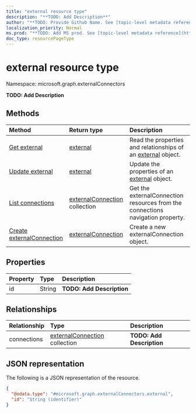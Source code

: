 ```yaml
---
title: "external resource type"
description: "**TODO: Add Description**"
author: "**TODO: Provide Github Name. See [topic-level metadata reference](https://msgo.azurewebsites.net/add/document/guidelines/metadata.html#topic-level-metadata)**"
localization_priority: Normal
ms.prod: "**TODO: Add MS prod. See [topic-level metadata reference](https://msgo.azurewebsites.net/add/document/guidelines/metadata.html#topic-level-metadata)**"
doc_type: resourcePageType
---
```


# external resource type

Namespace: microsoft.graph.externalConnectors



**TODO: Add Description**

## Methods
|Method|Return type|Description|
|:---|:---|:---|
|[Get external](../api/externalconnectors-external-get.md)|[external](../resources/externalconnectors-external.md)|Read the properties and relationships of an [external](../resources/externalconnectors-external.md) object.|
|[Update external](../api/externalconnectors-external-update.md)|[external](../resources/externalconnectors-external.md)|Update the properties of an [external](../resources/externalconnectors-external.md) object.|
|[List connections](../api/externalconnectors-external-list-connections.md)|[externalConnection](../resources/externalconnectors-externalconnection.md) collection|Get the externalConnection resources from the connections navigation property.|
|[Create externalConnection](../api/externalconnectors-external-post-connections.md)|[externalConnection](../resources/externalconnectors-externalconnection.md)|Create a new externalConnection object.|

## Properties
|Property|Type|Description|
|:---|:---|:---|
|id|String|**TODO: Add Description**|

## Relationships
|Relationship|Type|Description|
|:---|:---|:---|
|connections|[externalConnection](../resources/externalconnectors-externalconnection.md) collection|**TODO: Add Description**|

## JSON representation
The following is a JSON representation of the resource.
<!-- {
  "blockType": "resource",
  "keyProperty": "id",
  "@odata.type": "microsoft.graph.externalConnectors.external",
  "openType": false
}
-->
``` json
{
  "@odata.type": "#microsoft.graph.externalConnectors.external",
  "id": "String (identifier)"
}
```

